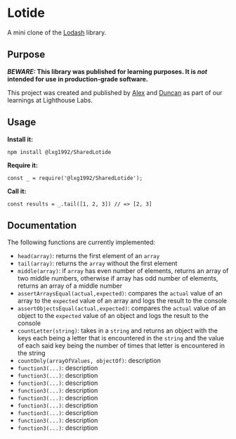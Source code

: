 # Lotide

A mini clone of the [Lodash](https://lodash.com) library.

## Purpose

**_BEWARE:_ This library was published for learning purposes. It is _not_ intended for use in production-grade software.**

This project was created and published by [Alex](https://github.com/lxg1992) and [Duncan](https://github.com/duncan-mann) as part of our learnings at Lighthouse Labs. 

## Usage

**Install it:**

`npm install @lxg1992/SharedLotide`

**Require it:**

`const _ = require('@lxg1992/SharedLotide');`

**Call it:**

`const results = _.tail([1, 2, 3]) // => [2, 3]`

## Documentation

The following functions are currently implemented:

* `head(array)`: returns the first element of an `array`
* `tail(array)`: returns the `array` without the first element
* `middle(array)`: if `array` has even number of elements, returns an array of two middle numbers, otherwise if array has odd number of elements, returns an array of a middle number
* `assertArraysEqual(actual,expected)`: compares the `actual` value of an array to the `expected` value of an array and logs the result to the console
* `assertObjectsEqual(actual,expected)`: compares the `actual` value of an object to the `expected` value of an object and logs the result to the console
* `countLetter(string)`: takes in a `string` and returns an object with the keys each being a letter that is encountered in the `string` and the value of each said key being the number of times that letter is encountered in the string
* `countOnly(arrayOfValues, objectOf)`: description
* `function3(...)`: description
* `function3(...)`: description
* `function3(...)`: description
* `function3(...)`: description
* `function3(...)`: description
* `function3(...)`: description
* `function3(...)`: description
* `function3(...)`: description
* `function3(...)`: description